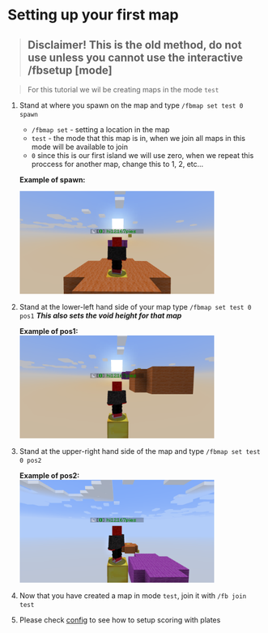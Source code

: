 # Setting up your first map

> ## Disclaimer! This is the old method, do not use unless you cannot use the interactive /fbsetup [mode]

> For this tutorial we wil be creating maps in the mode `test`
1. Stand at where you spawn on the map and type `/fbmap set test 0 spawn`
    - `/fbmap set` - setting a location in the map
    - `test` - the mode that this map is in, when we join all maps in this mode will be available to join
    - `0` since this is our first island we will use zero, when we repeat this proccess for another map, change this to 1, 2, etc...

    **Example of spawn:**

    <img src="/img/2023-01-29_11.09.39.png" alt="Screenshot" width=384 height=203>
2. Stand at the lower-left hand side of your map type `/fbmap set test 0 pos1` ***This also sets the void height for that map***

    **Example of pos1:**
    <img src="/img/2023-01-29_11.10.26.png" alt="Screenshot" width=384 height=203>
3. Stand at the upper-right hand side of the map and type `/fbmap set test 0 pos2`

    **Example of pos2:**
    <img src="/img/2023-01-29_11.10.50.png" alt="Screenshot" width=384 height=203>

4. Now that you have created a map in mode `test`, join it with `/fb join test`
5. Please check [config](./config) to see how to setup scoring with plates